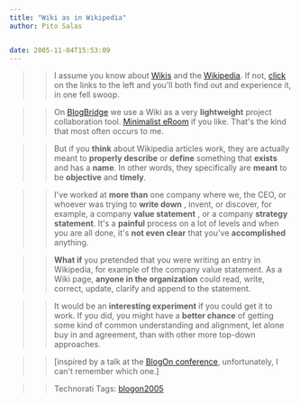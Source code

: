 ```yaml
---
title: "Wiki as in Wikipedia"
author: Pito Salas


date: 2005-11-04T15:53:09
---
```



>>

>> I assume you know about [Wikis](<http://en.wikipedia.org/wiki/Wiki>) and
the [Wikipedia](<http://www.wikipedia.org/>). If not,
[click](<http://en.wikipedia.org/wiki/Wikipedia>) on the links to the left and
you'll both find out and experience it, in one fell swoop.

>>

>> On [BlogBridge](<http://www.blogbridge.com/>) we use a Wiki as a very
**lightweight** project collaboration tool. [Minimalist
eRoom](<http://www.documentum.com/eroom/>) if you like. That's the kind that
most often occurs to me.

>>

>> But if you **think** about Wikipedia articles work, they are actually meant
to **properly describe** or **define** something that **exists** and has a
**name**. In other words, they specifically are **meant** to be **objective**
and **timely**.

>>

>> I've worked at **more than** one company where we, the CEO, or whoever was
trying to **write down** , invent, or discover, for example, a company **value
statement** , or a company **strategy statement**. It's a **painful** process
on a lot of levels and when you are all done, it's **not even clear** that
you've **accomplished** anything.

>>

>> **What if** you pretended that you were writing an entry in Wikipedia, for
example of the company value statement. As a Wiki page, **anyone in the
organization** could read, write, correct, update, clarify and append to the
statement.

>>

>> It would be an **interesting experiment** if you could get it to work. If
you did, you might have a **better chance** of getting some kind of common
understanding and alignment, let alone buy in and agreement, than with other
more top-down approaches.

>>

>> [inspired by a talk at the [BlogOn
conference](<http://www.blogonevent.com/blogon2005/>), unfortunately, I can't
remember which one.]

>>

>> Technorati Tags: [blogon2005](<http://www.technorati.com/tag/blogon2005>)


